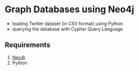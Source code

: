 # Graph Databases using Neo4j

* loading Twitter dataset (in CSV format) using Python
* querying the database with Cypher Query Language

## Requirements
1. [Neo4j](https://neo4j.com/)
2. Python
